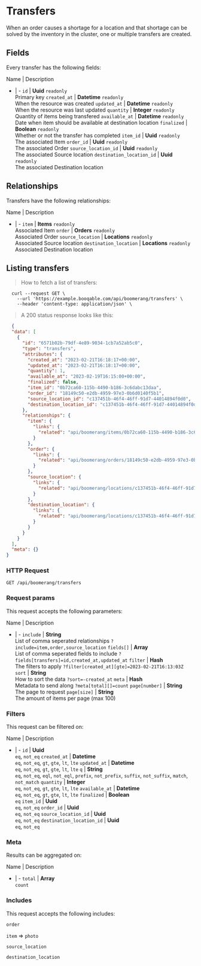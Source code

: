 # Transfers

When an order causes a shortage for a location and that shortage can be solved by the inventory in the cluster, one or multiple transfers are created.

## Fields
Every transfer has the following fields:

Name | Description
- | -
`id` | **Uuid** `readonly`<br>Primary key
`created_at` | **Datetime** `readonly`<br>When the resource was created
`updated_at` | **Datetime** `readonly`<br>When the resource was last updated
`quantity` | **Integer** `readonly`<br>Quantity of items being transfered
`available_at` | **Datetime** `readonly`<br>Date when item should be available at destination location
`finalized` | **Boolean** `readonly`<br>Whether or not the transfer has completed
`item_id` | **Uuid** `readonly`<br>The associated Item
`order_id` | **Uuid** `readonly`<br>The associated Order
`source_location_id` | **Uuid** `readonly`<br>The associated Source location
`destination_location_id` | **Uuid** `readonly`<br>The associated Destination location


## Relationships
Transfers have the following relationships:

Name | Description
- | -
`item` | **Items** `readonly`<br>Associated Item
`order` | **Orders** `readonly`<br>Associated Order
`source_location` | **Locations** `readonly`<br>Associated Source location
`destination_location` | **Locations** `readonly`<br>Associated Destination location


## Listing transfers



> How to fetch a list of transfers:

```shell
  curl --request GET \
    --url 'https://example.booqable.com/api/boomerang/transfers' \
    --header 'content-type: application/json' \
```

> A 200 status response looks like this:

```json
  {
  "data": [
    {
      "id": "6571b02b-79df-4e89-9034-1cb7a52ab5c0",
      "type": "transfers",
      "attributes": {
        "created_at": "2023-02-21T16:18:17+00:00",
        "updated_at": "2023-02-21T16:18:17+00:00",
        "quantity": 1,
        "available_at": "2023-02-19T16:15:00+00:00",
        "finalized": false,
        "item_id": "0b72ca60-115b-4490-b186-3c6dabc13daa",
        "order_id": "18149c50-e2db-4959-97e3-0b6d0140f5b1",
        "source_location_id": "c137451b-46f4-46ff-91d7-44014894f0d0",
        "destination_location_id": "c137451b-46f4-46ff-91d7-44014894f0d0"
      },
      "relationships": {
        "item": {
          "links": {
            "related": "api/boomerang/items/0b72ca60-115b-4490-b186-3c6dabc13daa"
          }
        },
        "order": {
          "links": {
            "related": "api/boomerang/orders/18149c50-e2db-4959-97e3-0b6d0140f5b1"
          }
        },
        "source_location": {
          "links": {
            "related": "api/boomerang/locations/c137451b-46f4-46ff-91d7-44014894f0d0"
          }
        },
        "destination_location": {
          "links": {
            "related": "api/boomerang/locations/c137451b-46f4-46ff-91d7-44014894f0d0"
          }
        }
      }
    }
  ],
  "meta": {}
}
```

### HTTP Request

`GET /api/boomerang/transfers`

### Request params

This request accepts the following parameters:

Name | Description
- | -
`include` | **String** <br>List of comma seperated relationships `?include=item,order,source_location`
`fields[]` | **Array** <br>List of comma seperated fields to include `?fields[transfers]=id,created_at,updated_at`
`filter` | **Hash** <br>The filters to apply `?filter[created_at][gte]=2023-02-21T16:13:03Z`
`sort` | **String** <br>How to sort the data `?sort=-created_at`
`meta` | **Hash** <br>Metadata to send along `?meta[total][]=count`
`page[number]` | **String** <br>The page to request
`page[size]` | **String** <br>The amount of items per page (max 100)


### Filters

This request can be filtered on:

Name | Description
- | -
`id` | **Uuid** <br>`eq`, `not_eq`
`created_at` | **Datetime** <br>`eq`, `not_eq`, `gt`, `gte`, `lt`, `lte`
`updated_at` | **Datetime** <br>`eq`, `not_eq`, `gt`, `gte`, `lt`, `lte`
`q` | **String** <br>`eq`, `not_eq`, `eql`, `not_eql`, `prefix`, `not_prefix`, `suffix`, `not_suffix`, `match`, `not_match`
`quantity` | **Integer** <br>`eq`, `not_eq`, `gt`, `gte`, `lt`, `lte`
`available_at` | **Datetime** <br>`eq`, `not_eq`, `gt`, `gte`, `lt`, `lte`
`finalized` | **Boolean** <br>`eq`
`item_id` | **Uuid** <br>`eq`, `not_eq`
`order_id` | **Uuid** <br>`eq`, `not_eq`
`source_location_id` | **Uuid** <br>`eq`, `not_eq`
`destination_location_id` | **Uuid** <br>`eq`, `not_eq`


### Meta

Results can be aggregated on:

Name | Description
- | -
`total` | **Array** <br>`count`


### Includes

This request accepts the following includes:

`order`


`item` => 
`photo`




`source_location`


`destination_location`





